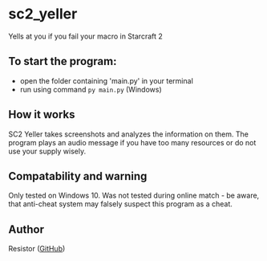 # sc2_yeller
Yells at you if you fail your macro in Starcraft 2

## To start the program:
- open the folder containing 'main.py' in your terminal
- run using command `py main.py` (Windows)

## How it works
SC2 Yeller takes screenshots and analyzes the information on them. The program plays an audio message if you have too many resources or do not use your supply wisely.

## Compatability and warning
Only tested on Windows 10.
Was not tested during online match - be aware, that anti-cheat system may falsely suspect this program as a cheat.

## Author
Resistor ([GitHub](https://github.com/Resistor-git/))

